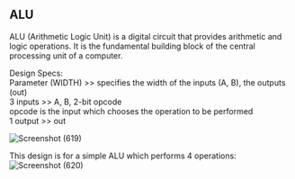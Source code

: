 ## ALU

ALU (Arithmetic Logic Unit) is a digital circuit that provides arithmetic and logic operations. It is the fundamental building block of the central processing unit of a computer.

Design Specs:                                                                                                                                                                                                                  
Parameter (WIDTH) >> specifies the width of the inputs (A, B), the outputs (out)                                                                                                                                                                          
3 inputs >> A, B, 2-bit opcode                                                                                                                                                                          
opcode is the input which chooses the operation to be performed                                                                                                                                                                          
1 output >> out                                                                                                                                                                          

![Screenshot (619)](https://github.com/EngAhmed21/Sub-RTL-Projects/assets/90782588/17f3e7f4-0cdf-49b2-8ac5-8a51f1d97bf8)

This design is for a simple ALU which performs 4 operations:
![Screenshot (620)](https://github.com/EngAhmed21/Sub-RTL-Projects/assets/90782588/c553bd23-eeab-491a-a202-8cb90c288647)
